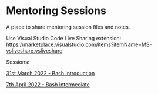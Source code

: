 # Mentoring Sessions
A place to share mentoring session files and notes.

Use Visual Studio Code Live Sharing extension:
https://marketplace.visualstudio.com/items?itemName=MS-vsliveshare.vsliveshare

Sessions:

[31st March 2022 - Bash Introduction](310322-Bash_Introduction/introduction.md)

[7th April 2022 - Bash Intermediate](070422-Bash_Intermediate/introduction.md)
